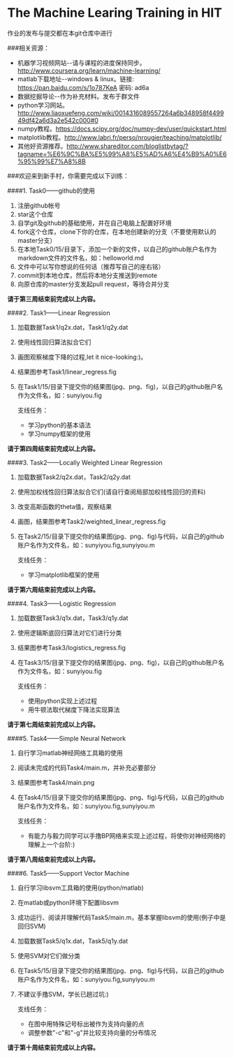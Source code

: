 # The Machine Learing Training in HIT

作业的发布与提交都在本git仓库中进行

###相关资源：

* 机器学习视频网站--请与课程的进度保持同步。http://www.coursera.org/learn/machine-learning/
* matlab下载地址--windows & linux。链接: https://pan.baidu.com/s/1o787KeA 密码: ad6a
* 数据挖掘导论--作为补充材料。发布于群文件
* python学习网站。http://www.liaoxuefeng.com/wiki/0014316089557264a6b348958f449949df42a6d3a2e542c000#0
* numpy教程。https://docs.scipy.org/doc/numpy-dev/user/quickstart.html
* matplotlib教程。http://www.labri.fr/perso/nrougier/teaching/matplotlib/
* 其他好资源推荐。http://www.shareditor.com/bloglistbytag/?tagname=%E6%9C%BA%E5%99%A8%E5%AD%A6%E4%B9%A0%E6%95%99%E7%A8%8B

###欢迎来到新手村，你需要完成以下训练：

####1. Task0——github的使用

1. 注册github帐号
2. star这个仓库
3. 自学git及github的基础使用，并在自己电脑上配置好环境
4. fork这个仓库，clone下你的仓库，在本地创建新的分支（不要使用默认的master分支）
5. 在本地Task0/15/目录下，添加一个新的文件，以自己的github账户名作为markdown文件的文件名，如：helloworld.md
6. 文件中可以写你想说的任何话（推荐写自己的座右铭）
7. commit到本地仓库，然后将本地分支推送到remote
8. 向原仓库的master分支发起pull request，等待合并分支

**请于第三周结束前完成以上内容。**



####2. Task1——Linear Regression

1. 加载数据Task1/q2x.dat，Task1/q2y.dat
2. 使用线性回归算法拟合它们
3. 画图观察梯度下降的过程,let it nice-looking:)。
4. 结果图参考Task1/linear_regress.fig
5. 在Task1/15/目录下提交你的结果图(jpg、png、fig)，以自己的github账户名作为文件名，如：sunyiyou.fig

     支线任务：
	 * 学习python的基本语法
 	 * 学习numpy框架的使用

**请于第四周结束前完成以上内容。**


####3. Task2——Locally Weighted Linear Regression

1. 加载数据Task2/q2x.dat，Task2/q2y.dat
2. 使用加权线性回归算法拟合它们(请自行查阅局部加权线性回归的资料)  
3. 改变高斯函数的theta值，观察结果
4. 画图，结果图参考Task2/weighted_linear_regress.fig
5. 在Task2/15/目录下提交你的结果图(jpg、png、fig)与代码，以自己的github账户名作为文件名，如：sunyiyou.fig,sunyiyou.m

     支线任务：
	 * 学习matplotlib框架的使用

**请于第六周结束前完成以上内容。**

####4. Task3——Logistic Regression

1. 加载数据Task3/q1x.dat，Task3/q1y.dat
2. 使用逻辑斯底回归算法对它们进行分类
3. 结果图参考Task3/logistics_regress.fig
4. 在Task3/15/目录下提交你的结果图(jpg、png、fig)，以自己的github账户名作为文件名，如：sunyiyou.fig

    支线任务：
	* 使用python实现上述过程
	* 用牛顿法取代梯度下降法实现算法

**请于第七周结束前完成以上内容。**

####5. Task4——Simple Neural Network

1. 自行学习matlab神经网络工具箱的使用
2. 阅读未完成的代码Task4/main.m，并补充必要部分
3. 结果图参考Task4/main.png
4. 在Task4/15/目录下提交你的结果图(jpg、png、fig)与代码，以自己的github账户名作为文件名，如：sunyiyou.fig,sunyiyou.m

	支线任务：
	* 有能力与毅力同学可以手撸BP网络来实现上述过程，将使你对神经网络的理解上一个台阶:)
	
**请于第八周结束前完成以上内容。**

####6. Task5——Support Vector Machine

1. 自行学习libsvm工具箱的使用(python/matlab)
2. 在matlab或python环境下配置libsvm
3. 成功运行、阅读并理解代码Task5/main.m，基本掌握libsvm的使用(例子中是回归SVM)
4. 加载数据Task5/q1x.dat，Task5/q1y.dat
5. 使用SVM对它们做分类
6. 在Task5/15/目录下提交你的结果图(jpg、png、fig)与代码，以自己的github账户名作为文件名，如：sunyiyou.fig,sunyiyou.m
7. 不建议手撸SVM，学长已趟过坑:)

	支线任务：
	* 在图中用特殊记号标出被作为支持向量的点
	* 调整参数"-c"和"-g"并比较支持向量的分布情况

	
**请于第十周结束前完成以上内容。**